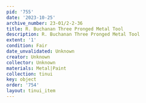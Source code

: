 ```yaml
---
pid: '755'
date: '2023-10-25'
archive_number: 23-01/2-2-36
title: R. Buchanan Three Pronged Metal Tool
description: R. Buchanan Three Pronged Metal Tool
extent: '1'
condition: Fair
date_unvalidated: Unknown
creator: Unknown
collector: Unknown
materials: Metal|Paint
collection: tinui
key: object
order: '754'
layout: tinui_item
---
```

